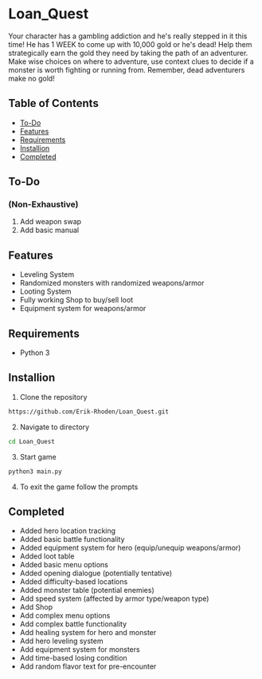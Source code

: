 # Loan_Quest

Your character has a gambling addiction and he's really stepped in it this time! He has 1 WEEK to come up with 10,000 gold or he's dead! Help them strategically earn the gold they need by taking the path of an adventurer. Make wise choices on where to adventure, use context clues to decide if a monster is worth fighting or running from. Remember, dead adventurers make no gold!

## Table of Contents
* [To-Do](#to-do)
* [Features](#features)
* [Requirements](#requirements)
* [Installion](#installion)
* [Completed](#completed)

## To-Do
### (Non-Exhaustive)

1. Add weapon swap
2. Add basic manual

## Features

* Leveling System
* Randomized monsters with randomized weapons/armor
* Looting System
* Fully working Shop to buy/sell loot
* Equipment system for weapons/armor

## Requirements

* Python 3

## Installion

1. Clone the repository

```bash
https://github.com/Erik-Rhoden/Loan_Quest.git
```

2. Navigate to directory

```bash
cd Loan_Quest
```

3. Start game

```bash
python3 main.py
```

4. To exit the game follow the prompts

## Completed

* Added hero location tracking
* Added basic battle functionality
* Added equipment system for hero (equip/unequip weapons/armor)
* Added loot table
* Added basic menu options
* Added opening dialogue (potentially tentative)
* Added difficulty-based locations
* Added monster table (potential enemies)
* Add speed system (affected by armor type/weapon type)
* Add Shop
* Add complex menu options
* Add complex battle functionality
* Add healing system for hero and monster
* Add hero leveling system
* Add equipment system for monsters
* Add time-based losing condition
* Add random flavor text for pre-encounter